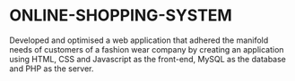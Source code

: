 # ONLINE-SHOPPING-SYSTEM
Developed and optimised a web application that adhered the manifold needs of customers of a fashion wear company by creating an application using HTML, CSS and Javascript as the front-end, MySQL as the database and PHP as the server.
